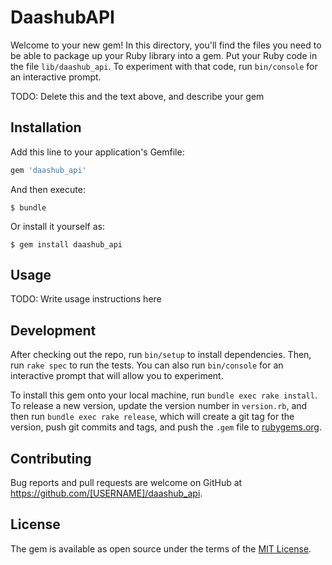 # DaashubAPI

Welcome to your new gem! In this directory, you'll find the files you need to be able to package up your Ruby library into a gem. Put your Ruby code in the file `lib/daashub_api`. To experiment with that code, run `bin/console` for an interactive prompt.

TODO: Delete this and the text above, and describe your gem

## Installation

Add this line to your application's Gemfile:

```ruby
gem 'daashub_api'
```

And then execute:

    $ bundle

Or install it yourself as:

    $ gem install daashub_api

## Usage

TODO: Write usage instructions here

## Development

After checking out the repo, run `bin/setup` to install dependencies. Then, run `rake spec` to run the tests. You can also run `bin/console` for an interactive prompt that will allow you to experiment.

To install this gem onto your local machine, run `bundle exec rake install`. To release a new version, update the version number in `version.rb`, and then run `bundle exec rake release`, which will create a git tag for the version, push git commits and tags, and push the `.gem` file to [rubygems.org](https://rubygems.org).

## Contributing

Bug reports and pull requests are welcome on GitHub at https://github.com/[USERNAME]/daashub_api.


## License

The gem is available as open source under the terms of the [MIT License](http://opensource.org/licenses/MIT).

